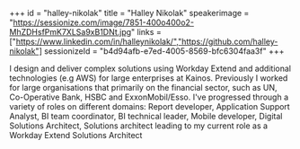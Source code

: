 +++
id = "halley-nikolak"
title = "Halley Nikolak"
speakerimage = "https://sessionize.com/image/7851-400o400o2-MhZDHsfPmK7XLSa9xB1DNt.jpg"
links = ["https://www.linkedin.com/in/halleynikolak/","https://github.com/halley-nikolak"]
sessionizeId = "b4d94afb-e7ed-4005-8569-bfc6304faa3f"
+++

I design and deliver complex solutions using Workday Extend and additional technologies (e.g AWS) for large enterprises at Kainos. Previously I worked for large organisations that primarily on the financial sector, such as UN, Co-Operative Bank, HSBC and ExxonMobil/Esso. I've progressed through a variety of roles on different domains: Report developer, Application Support Analyst, BI team coordinator, BI technical leader, Mobile developer, Digital Solutions Architect, Solutions architect leading to my current role as a Workday Extend Solutions Architect